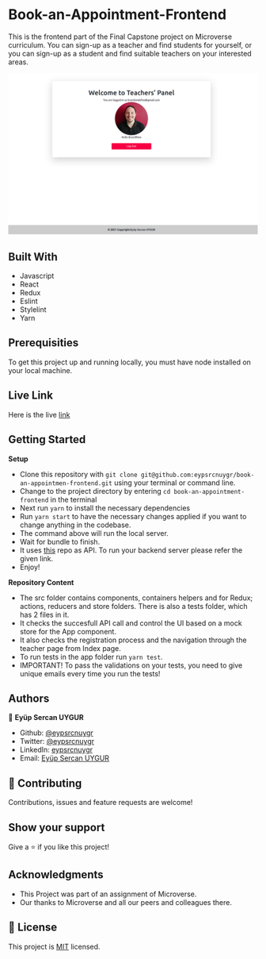 # Book-an-Appointment-Frontend

This is the frontend part of the Final Capstone project on Microverse curriculum. You can sign-up as a teacher and find students for yourself, or you can sign-up as a student and find suitable teachers on your interested areas.

![screenshot](./public/capstoneScreenshot.png)<br>

## Built With

- Javascript
- React
- Redux
- Eslint
- Stylelint
- Yarn

## Prerequisities

To get this project up and running locally, you must have node installed on your local machine.

## Live Link

Here is the live [link](https://book-an-appointment-frontend.herokuapp.com/)

## Getting Started

**Setup**

- Clone this repository with ```git clone git@github.com:eypsrcnuygr/book-an-appointmen-frontend.git``` using your terminal or command line.<br>
- Change to the project directory by entering ```cd book-an-appointment-frontend``` in the terminal<br>
- Next run ```yarn``` to install the necessary dependencies<br>
- Run ```yarn start``` to have the necessary changes applied if you want to change anything in the codebase.<br>
- The command above will run the local server.<br>
- Wait for bundle to finish.<br>
- It uses [this](https://github.com/eypsrcnuygr/book-an-appointment-backend) repo as API. To run your backend server please refer the given link.
- Enjoy!<br>

**Repository Content**

- The src folder contains components, containers helpers and for Redux; actions, reducers and store folders. There is also a tests folder, which has 2 files in it.
- It checks the succesfull API call and control the UI based on a mock store for the App component.
- It also checks the registration process and the navigation through the teacher page from Index page.
- To run tests in the app folder run ```yarn test```.
- IMPORTANT! To pass the validations on your tests, you need to give unique emails every time you run the tests!

## Authors

👤 **Eyüp Sercan UYGUR**

-   Github: [@eypsrcnuygr](https://github.com/eypsrcnuygr)
-   Twitter: [@eypsrcnuygr](https://twitter.com/eypsrcnuygr)
-   LinkedIn: [eypsrcnuygr](https://www.linkedin.com/in/eypsrcnuygr/)
-   Email: [Eyüp Sercan UYGUR](sercanuygur@gmail.com)


## 🤝 Contributing

Contributions, issues and feature requests are welcome!

## Show your support

Give a ⭐️ if you like this project!

## Acknowledgments

-   This Project was part of an assignment of Microverse.
-   Our thanks to Microverse and all our peers and colleagues there.

## 📝 License

This project is [MIT](https://github.com/git/git-scm.com/blob/master/MIT-LICENSE.txt) licensed.
